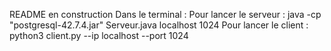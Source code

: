 README en construction
Dans le terminal :
Pour lancer le serveur : java -cp "postgresql-42.7.4.jar" Serveur.java localhost 1024
Pour lancer le client : python3 client.py --ip localhost --port 1024
